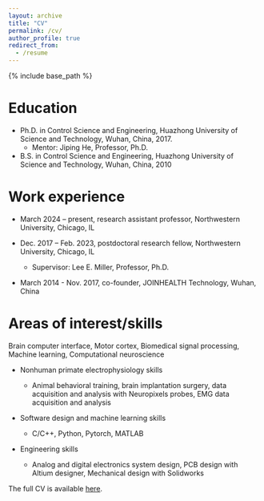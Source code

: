 ```yaml
---
layout: archive
title: "CV"
permalink: /cv/
author_profile: true
redirect_from:
  - /resume
---
```


{% include base_path %}

Education
======
* Ph.D. in Control Science and Engineering, Huazhong University of Science and Technology, Wuhan, China, 2017.
  * Mentor: Jiping He, Professor, Ph.D.
* B.S. in Control Science and Engineering, Huazhong University of Science and Technology, Wuhan, China, 2010

Work experience
======
* March 2024 – present, research assistant professor, Northwestern University, Chicago, IL

* Dec. 2017 – Feb. 2023, postdoctoral research fellow, Northwestern University, Chicago, IL
  * Supervisor: Lee E. Miller, Professor, Ph.D.

* March 2014 - Nov. 2017, co-founder, JOINHEALTH Technology, Wuhan, China
  
Areas of interest/skills
======
Brain computer interface, Motor cortex, Biomedical signal processing, Machine learning, Computational neuroscience

* Nonhuman primate electrophysiology skills
  * Animal behavioral training, brain implantation surgery, data acquisition and analysis with Neuropixels probes, EMG data acquisition and analysis

* Software design and machine learning skills
  * C/C++, Python, Pytorch, MATLAB

* Engineering skills
  * Analog and digital electronics system design, PCB design with Altium designer, Mechanical design with Solidworks

The full CV is available [here](https://xuanma.github.io/files/XuanMacurrentCV.pdf). 
